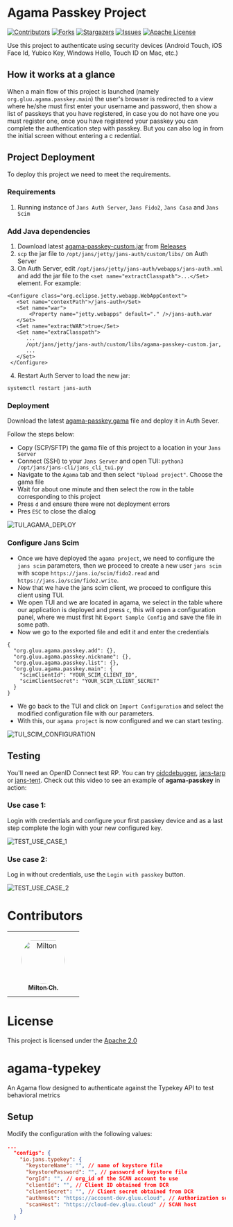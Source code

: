 # Agama Passkey Project

<!-- These are statistics for this repository-->
[![Contributors][contributors-shield]][contributors-url]
[![Forks][forks-shield]][forks-url]
[![Stargazers][stars-shield]][stars-url]
[![Issues][issues-shield]][issues-url]
[![Apache License][license-shield]][license-url]

Use this project to authenticate using security devices (Android Touch, iOS Face Id, Yubico Key, Windows Hello, Touch ID on Mac, etc.)

## How it works at a glance

When a main flow of this project is launched (namely `org.gluu.agama.passkey.main`) the user's browser is
redirected to a view where he/she must first enter your username and password, then show a list of passkeys that you have
registered, in case you do not have one you must register one, once you have registered your passkey you can complete
the authentication step with passkey.
But you can also log in from the initial screen without entering a c redential.

## Project Deployment

To deploy this project we need to meet the requirements.

### Requirements

1. Running instance of `Jans Auth Server`, `Jans Fido2`, `Jans Casa` and `Jans Scim`

### Add Java dependencies

1. Download
   latest [agama-passkey-custom.jar](https://github.com/GluuFederation/agama-passkey/releases/latest/download/agama-passkey-custom.jar)
   from [Releases](https://github.com/GluuFederation/agama-passkey/releases)
2. `scp` the jar file to `/opt/jans/jetty/jans-auth/custom/libs/` on Auth Server
3. On Auth Server, edit `/opt/jans/jetty/jans-auth/webapps/jans-auth.xml` and
   add the jar file to the `<set name="extractClasspath">...</Set>` element. For example:

```
<Configure class="org.eclipse.jetty.webapp.WebAppContext">
   <Set name="contextPath">/jans-auth</Set>
   <Set name="war">
       <Property name="jetty.webapps" default="." />/jans-auth.war
   </Set>
   <Set name="extractWAR">true</Set>
   <Set name="extraClasspath">
      ...
      /opt/jans/jetty/jans-auth/custom/libs/agama-passkey-custom.jar,
      ...
   </Set>
 </Configure>
```

4. Restart Auth Server to load the new jar:

```
systemctl restart jans-auth
````

### Deployment

Download the
latest [agama-passkey.gama](https://github.com/GluuFederation/agama-passkey/releases/latest/download/agama-passkey.gama)
file and deploy it in Auth Sever.

Follow the steps below:

- Copy (SCP/SFTP) the gama file of this project to a location in your `Jans Server`
- Connect (SSH) to your `Jans Server` and open TUI: `python3 /opt/jans/jans-cli/jans_cli_tui.py`
- Navigate to the `Agama` tab and then select `"Upload project"`. Choose the gama file
- Wait for about one minute and then select the row in the table corresponding to this project
- Press `d` and ensure there were not deployment errors
- Pres `ESC` to close the dialog

![TUI_AGAMA_DEPLOY](https://github.com/GluuFederation/agama-passkey/assets/86965029/1d6b8cab-ddad-451c-b620-d19be1b7f9e3)

### Configure Jans Scim

- Once we have deployed the `agama project`, we need to configure the `jans scim` parameters, then we proceed to create a new user `jans scim` with scope `https://jans.io/scim/fido2.read` and `https://jans.io/scim/fido2.write`.
- Now that we have the jans scim client, we proceed to configure this client using TUI.
- We open TUI and we are located in agama, we select in the table where our application is deployed and press `c`, this will open a configuration panel, where we must first hit `Export Sample Config` and save the file in some path.
- Now we go to the exported file and edit it and enter the credentials

```
{
  "org.gluu.agama.passkey.add": {},
  "org.gluu.agama.passkey.nickname": {},
  "org.gluu.agama.passkey.list": {},
  "org.gluu.agama.passkey.main": {
    "scimClientId": "YOUR_SCIM_CLIENT_ID",
    "scimClientSecret": "YOUR_SCIM_CLIENT_SECRET"
  }
}
```

- We go back to the TUI and click on `Import Configuration` and select the modified configuration file with our parameters.
- With this, our `agama project` is now configured and we can start testing.

![TUI_SCIM_CONFIGURATION](https://github.com/GluuFederation/agama-passkey/assets/86965029/404b066e-a6f3-4c1e-9bf8-afe3f63121e7)

## Testing

You'll need an OpenID Connect test RP. You can try [oidcdebugger](https://oidcdebugger.com/),
[jans-tarp](https://github.com/JanssenProject/jans/tree/main/demos/jans-tarp)
or [jans-tent](https://github.com/JanssenProject/jans/tree/main/demos/jans-tent). Check out this video to see an example
of **agama-passkey** in action:

### Use case 1:

Login with credentials and configure your first passkey device and as a last step complete the login with your new configured key.

![TEST_USE_CASE_1](https://github.com/GluuFederation/agama-passkey/assets/86965029/0e5cc346-a576-499a-a9e3-6069d6932a4b)

### Use case 2:

Log in without credentials, use the `Login with passkey` button.


![TEST_USE_CASE_2](https://github.com/GluuFederation/agama-passkey/assets/86965029/200328ec-888a-4767-8242-1c50a126a979)

# Contributors

<table>
<tr>
    <td align="center" style="word-wrap: break-word; width: 150.0; height: 150.0">
        <a href=https://github.com/Milton-Ch>
            <img src=https://avatars.githubusercontent.com/u/86965029?v=4 width="100;"  style="border-radius:50%;align-items:center;justify-content:center;overflow:hidden;padding-top:10px" alt=Milton Ch/>
            <br />
            <sub style="font-size:14px"><b>Milton Ch.</b></sub>
        </a>
    </td>
</tr>
</table>

# License

This project is licensed under the [Apache 2.0](https://github.com/GluuFederation/agama-security-key/blob/main/LICENSE)

<!-- This are stats url reference for this repository -->

[contributors-shield]: https://img.shields.io/github/contributors/GluuFederation/agama-passkey.svg?style=for-the-badge

[contributors-url]: https://github.com/GluuFederation/agama-passkey/graphs/contributors

[forks-shield]: https://img.shields.io/github/forks/GluuFederation/agama-passkey.svg?style=for-the-badge

[forks-url]: https://github.com/GluuFederation/agama-passkey/network/members

[stars-shield]: https://img.shields.io/github/stars/GluuFederation/agama-passkey?style=for-the-badge

[stars-url]: https://github.com/GluuFederation/agama-passkey/stargazers

[issues-shield]: https://img.shields.io/github/issues/GluuFederation/agama-passkey.svg?style=for-the-badge

[issues-url]: https://github.com/GluuFederation/agama-passkey/issues

[license-shield]: https://img.shields.io/github/license/GluuFederation/agama-passkey.svg?style=for-the-badge

[license-url]: https://github.com/GluuFederation/agama-passkey/blob/main/LICENSE




# agama-typekey
An Agama flow designed to authenticate against the Typekey API to test behavioral metrics

## Setup

Modify the configuration with the following values:

```json
...
  "configs": {
    "io.jans.typekey": {
      "keystoreName": "", // name of keystore file
      "keystorePassword": "", // password of keystore file
      "orgId": "", // org_id of the SCAN account to use
      "clientId": "", // Client ID obtained from DCR
      "clientSecret": "", // Client secret obtained from DCR
      "authHost": "https://account-dev.gluu.cloud", // Authorization server
      "scanHost": "https://cloud-dev.gluu.cloud" // SCAN host
    }
  }
```